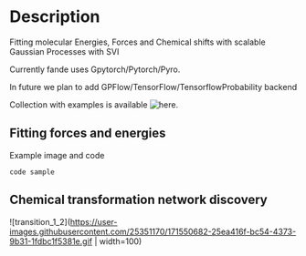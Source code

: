 # Description
Fitting molecular Energies, Forces and Chemical shifts with scalable Gaussian Processes with SVI 


Currently fande uses Gpytorch/Pytorch/Pyro. 

In future we plan to add GPFlow/TensorFlow/TensorflowProbability backend

Collection with examples is available ![here](https://github.com/chem-gp/examples).

## Fitting forces and energies

Example image and code

```
code sample
```


## Chemical transformation network discovery

![transition_1_2](https://user-images.githubusercontent.com/25351170/171550682-25ea416f-bc54-4373-9b31-1fdbc1f5381e.gif | width=100)




